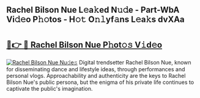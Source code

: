 ## Rachel Bilson Nue L𝚎a𝚔ed N𝚞𝚍e - Part-WbA Vi𝚍𝚎o P𝚑𝚘tos - H𝚘𝚝 O𝚗𝚕yf𝚊ns L𝚎a𝚔s dvXAa

# <h2><a href="http://kfaya0b.oniu.top/?m=Rachel+Bilson+Nue">🔗👉 🔴 Rachel Bilson Nue P𝚑ot𝚘𝚜 V𝚒d𝚎o</a></h2>

[![Rachel Bilson Nue Nu𝚍e𝚜](https://i.imgur.com/0qMVB7G.gif)](http://kfaya0b.oniu.top/?m=Rachel+Bilson+Nue)
Digital trendsetter Rachel Bilson Nue, known for disseminating dance and lifestyle ideas, through performances and personal vlogs. Approachability and authenticity are the keys to Rachel Bilson Nue's public persona, but the enigma of his private life continues to captivate the public's imagination.  
